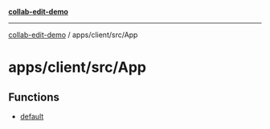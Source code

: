 [**collab-edit-demo**](../../../../README.md)

***

[collab-edit-demo](../../../../README.md) / apps/client/src/App

# apps/client/src/App

## Functions

- [default](functions/default.md)
